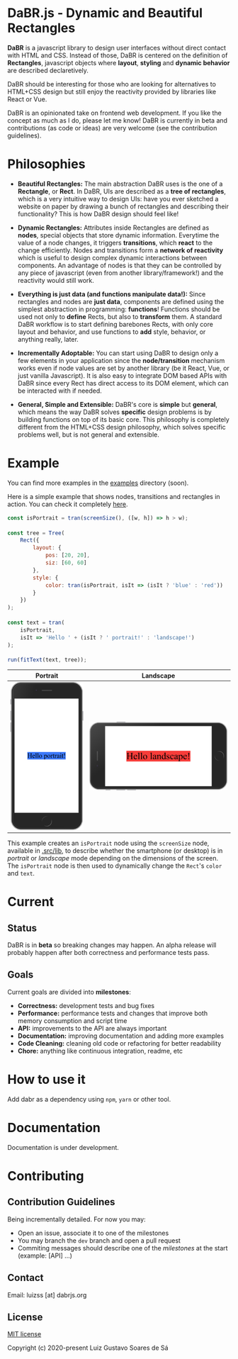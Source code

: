 
# DaBR.js - Dynamic and Beautiful Rectangles

**DaBR** is a javascript library to design user interfaces without direct contact with HTML and CSS. Instead of those, DaBR is centered on the definition of **Rectangles**, javascript objects where **layout**, **styling** and **dynamic behavior** are described declaretively.

DaBR should be interesting for those who are looking for alternatives to HTML+CSS design but still enjoy the reactivity provided by libraries like React or Vue.

DaBR is an opinionated take on frontend web development. If you like the concept as much as I do, please let me know! DaBR is currently in beta and contributions (as code or ideas) are very welcome (see the contribution guidelines).

# Philosophies

- **Beautiful Rectangles:** The main abstraction DaBR uses is the one of a **Rectangle**, or **Rect**. In DaBR, UIs are described as a **tree of rectangles**, which is a very intuitive way to design UIs: have you ever sketched a website on paper by drawing a bunch of rectangles and describing their functionality? This is how DaBR design should feel like!

- **Dynamic Rectangles:** Attributes inside Rectangles are defined as **nodes**, special objects that store dynamic information. Everytime the value of a node changes, it triggers **transitions**, which **react** to the change efficiently. Nodes and transitions form a **network of reactivity** which is useful to design complex dynamic interactions between components. An advantage of nodes is that they can be controlled by any piece of javascript (even from another library/framework!) and the reactivity would still work.

- **Everything is just data (and functions manipulate data!):** Since rectangles and nodes are **just data**, components are defined using the simplest abstraction in programming: **functions**! Functions should be used not only to **define** Rects, but also to **transform** them. A standard DaBR workflow is to start defining barebones Rects, with only core layout and behavior, and use functions to **add** style, behavior, or anything really, later.

- **Incrementally Adoptable:** You can start using DaBR to design only a few elements in your application since the **node/transition** mechanism works even if node values are set by another library (be it React, Vue, or just vanilla Javascript). It is also easy to integrate DOM based APIs with DaBR since every Rect has direct access to its DOM element, which can be interacted with if needed.

- **General, Simple and Extensible:** DaBR's core is **simple** but **general**, which means the way DaBR solves **specific** design problems is by building functions on top of its basic core. This philosophy is completely different from the HTML+CSS design philosophy, which solves specific problems well, but is not general and extensible.

# Example

You can find more examples in the [examples](examples) directory (soon). 

Here is a simple example that shows nodes, transitions and rectangles in action. You can check it completely [here](examples/example2).

```javascript
const isPortrait = tran(screenSize(), ([w, h]) => h > w);

const tree = Tree(
    Rect({
        layout: {
            pos: [20, 20],
            siz: [60, 60]
        },
        style: {
            color: tran(isPortrait, isIt => (isIt ? 'blue' : 'red'))
        }
    })
);

const text = tran(
    isPortrait,
    isIt => 'Hello ' + (isIt ? ' portrait!' : 'landscape!')
);

run(fitText(text, tree));
```

Portrait |  Landscape
:-------------------------:|:-------------------------:
![](./images/portrait.png)  |  ![](./images/landscape.png)

This example creates an `isPortrait` node using the `screenSize` node, available in [.src/lib](lib), to describe whether the smartphone (or desktop) is in *portrait* or *landscape* mode depending on the dimensions of the screen. The `isPortrait` node is then used to dynamically change the `Rect`'s `color` and `text`.

# Current 

## Status

DaBR is in **beta** so breaking changes may happen. An alpha release will probably happen after both correctness and performance tests pass.

## Goals

Current goals are divided into **milestones**:

- **Correctness:** development tests and bug fixes
- **Performance:** performance tests and changes that improve both memory consumption and script time
- **API:** improvements to the API are always important
- **Documentation:** improving documentation and adding more examples
- **Code Cleaning:** cleaning old code or refactoring for better readability
- **Chore:** anything like continuous integration, readme, etc

# How to use it

Add dabr as a dependency using `npm`, `yarn` or other tool.

# Documentation

Documentation is under development.

# Contributing

## Contribution Guidelines

Being incrementally detailed. For now you may:

- Open an issue, associate it to one of the milestones
- You may branch the `dev` branch and open a pull request
- Commiting messages should describe one of the *milestones* at the start (example: [API] ...)

## Contact

Email: luizss [at] dabrjs.org

## License

[MIT license](./LICENSE)

Copyright (c) 2020-present Luiz Gustavo Soares de Sá
